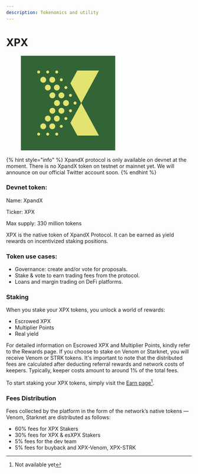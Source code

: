 ```yaml
---
description: Tokenomics and utility
---
```


# XPX

<figure><img src="../.gitbook/assets/Frame 98429.png" alt="" width="256"><figcaption></figcaption></figure>

{% hint style="info" %}
XpandX protocol is only available on devnet at the moment. There is no XpandX token on testnet or mainnet yet. We will announce on our official Twitter account soon.&#x20;
{% endhint %}



### Devnet token:&#x20;

Name: XpandX

Ticker: XPX

Max supply: 330 million tokens

XPX is the native token of XpandX Protocol. It can be earned as yield rewards on incentivized staking positions.

### **Token use cases:**&#x20;

* Governance: create and/or vote for proposals.
* Stake & vote to earn trading fees from the protocol.
* Loans and margin trading on DeFi platforms.

### Staking

When you stake your XPX tokens, you unlock a world of rewards:

* Escrowed XPX
* Multiplier Points
* Real yield

For detailed information on Escrowed XPX and Multiplier Points, kindly refer to the Rewards page. If you choose to stake on Venom or Starknet, you will receive Venom or STRK tokens. It's important to note that the distributed fees are calculated after deducting referral rewards and network costs of keepers. Typically, keeper costs amount to around 1% of the total fees.

To start staking your XPX tokens, simply visit the [Earn page](#user-content-fn-1)[^1].

### Fees Distribution

Fees collected by the platform in the form of the network’s native tokens — Venom, Starknet are distributed as follows:&#x20;

* 60% fees for XPX Stakers&#x20;
* 30% fees for XPX & esXPX Stakers&#x20;
* 5% fees for the dev team&#x20;
* 5% fees for buyback and XPX-Venom, XPX-STRK



[^1]: Not available yet
